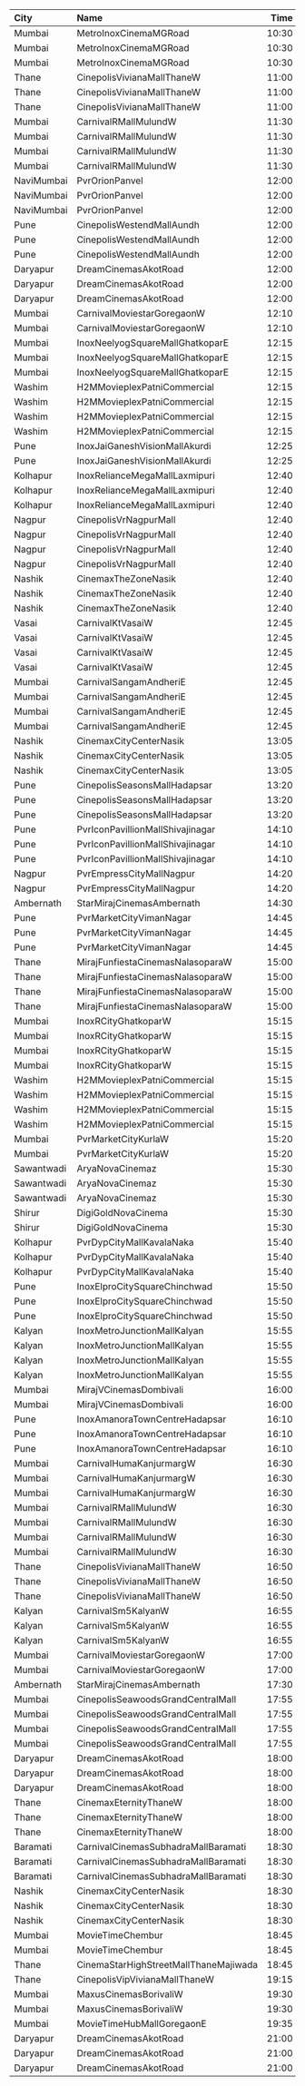 | City       | Name                                  |  Time | Type            | Price | Capacity | Booked |
| :--------- | :------------------------------------ | ----: | :-------------- | ----: | -------: | -----: |
| Mumbai     | MetroInoxCinemaMGRoad                 | 10:30 | Club            |  112₹ |       71 |      0 |
| Mumbai     | MetroInoxCinemaMGRoad                 | 10:30 | Executive       |  112₹ |       18 |      0 |
| Mumbai     | MetroInoxCinemaMGRoad                 | 10:30 | Royale          |  112₹ |       22 |      0 |
| Thane      | CinepolisVivianaMallThaneW            | 11:00 | Normal          |  150₹ |       27 |     14 |
| Thane      | CinepolisVivianaMallThaneW            | 11:00 | Executive       |  150₹ |      104 |     52 |
| Thane      | CinepolisVivianaMallThaneW            | 11:00 | Premium         |  150₹ |       46 |     23 |
| Mumbai     | CarnivalRMallMulundW                  | 11:30 | SpecialOffline  |  110₹ |       40 |     20 |
| Mumbai     | CarnivalRMallMulundW                  | 11:30 | SilverOffline   |  150₹ |      100 |     50 |
| Mumbai     | CarnivalRMallMulundW                  | 11:30 | GoldOffline     |  160₹ |      140 |     70 |
| Mumbai     | CarnivalRMallMulundW                  | 11:30 | PlatinumOffline |  220₹ |       13 |      7 |
| NaviMumbai | PvrOrionPanvel                        | 12:00 | Classic         |  110₹ |       10 |      0 |
| NaviMumbai | PvrOrionPanvel                        | 12:00 | Prime           |  140₹ |       49 |      0 |
| NaviMumbai | PvrOrionPanvel                        | 12:00 | PrimePlus       |  170₹ |       13 |      0 |
| Pune       | CinepolisWestendMallAundh             | 12:00 | Executive       |  150₹ |       38 |      2 |
| Pune       | CinepolisWestendMallAundh             | 12:00 | Premium         |  150₹ |       25 |      6 |
| Pune       | CinepolisWestendMallAundh             | 12:00 | Normal          |  150₹ |       11 |      0 |
| Daryapur   | DreamCinemasAkotRoad                  | 12:00 | Vip             |  160₹ |       62 |     32 |
| Daryapur   | DreamCinemasAkotRoad                  | 12:00 | Gold            |  130₹ |       92 |     45 |
| Daryapur   | DreamCinemasAkotRoad                  | 12:00 | Silver          |   90₹ |       72 |     36 |
| Mumbai     | CarnivalMoviestarGoregaonW            | 12:10 | GoldOffline     |  110₹ |       23 |      2 |
| Mumbai     | CarnivalMoviestarGoregaonW            | 12:10 | SilverOffline   |  110₹ |       13 |      0 |
| Mumbai     | InoxNeelyogSquareMallGhatkoparE       | 12:15 | Executive       |  112₹ |       20 |      0 |
| Mumbai     | InoxNeelyogSquareMallGhatkoparE       | 12:15 | Premier         |  112₹ |       72 |      0 |
| Mumbai     | InoxNeelyogSquareMallGhatkoparE       | 12:15 | Silver          |  112₹ |       40 |      0 |
| Washim     | H2MMovieplexPatniCommercial           | 12:15 | Gl              |  100₹ |       96 |      0 |
| Washim     | H2MMovieplexPatniCommercial           | 12:15 | Pl              |  100₹ |       60 |      0 |
| Washim     | H2MMovieplexPatniCommercial           | 12:15 | Sf              |  100₹ |      500 |    479 |
| Washim     | H2MMovieplexPatniCommercial           | 12:15 | Sl              |   70₹ |       52 |      0 |
| Pune       | InoxJaiGaneshVisionMallAkurdi         | 12:25 | Premiere        |  112₹ |       43 |      0 |
| Pune       | InoxJaiGaneshVisionMallAkurdi         | 12:25 | Silver          |  140₹ |       20 |      0 |
| Kolhapur   | InoxRelianceMegaMallLaxmipuri         | 12:40 | Club            |  112₹ |       48 |      0 |
| Kolhapur   | InoxRelianceMegaMallLaxmipuri         | 12:40 | Executive       |  112₹ |       12 |      0 |
| Kolhapur   | InoxRelianceMegaMallLaxmipuri         | 12:40 | Royale          |  112₹ |       18 |      0 |
| Nagpur     | CinepolisVrNagpurMall                 | 12:40 | Vip             |  200₹ |        4 |      0 |
| Nagpur     | CinepolisVrNagpurMall                 | 12:40 | Premium         |  110₹ |       19 |      4 |
| Nagpur     | CinepolisVrNagpurMall                 | 12:40 | Executive       |  110₹ |       20 |      0 |
| Nagpur     | CinepolisVrNagpurMall                 | 12:40 | Normal          |  110₹ |       10 |      0 |
| Nashik     | CinemaxTheZoneNasik                   | 12:40 | MmprimePlus     |  150₹ |        8 |      0 |
| Nashik     | CinemaxTheZoneNasik                   | 12:40 | Mmprime         |  110₹ |      131 |     10 |
| Nashik     | CinemaxTheZoneNasik                   | 12:40 | Mmclassic       |  100₹ |       28 |      0 |
| Vasai      | CarnivalKtVasaiW                      | 12:45 | Silver          |   70₹ |       54 |     26 |
| Vasai      | CarnivalKtVasaiW                      | 12:45 | Gold            |   70₹ |       96 |     48 |
| Vasai      | CarnivalKtVasaiW                      | 12:45 | Platinum        |   70₹ |      118 |     58 |
| Vasai      | CarnivalKtVasaiW                      | 12:45 | Royal           |   90₹ |       26 |     13 |
| Mumbai     | CarnivalSangamAndheriE                | 12:45 | PlatinumOffline |  180₹ |       10 |      0 |
| Mumbai     | CarnivalSangamAndheriE                | 12:45 | GoldOffline     |  160₹ |       19 |      0 |
| Mumbai     | CarnivalSangamAndheriE                | 12:45 | SilverOffline   |  140₹ |       99 |      0 |
| Mumbai     | CarnivalSangamAndheriE                | 12:45 | BronzeOffline   |  110₹ |       26 |      0 |
| Nashik     | CinemaxCityCenterNasik                | 13:05 | Mmrecliner      |  260₹ |        9 |      0 |
| Nashik     | CinemaxCityCenterNasik                | 13:05 | Mmprime         |  140₹ |       69 |      4 |
| Nashik     | CinemaxCityCenterNasik                | 13:05 | Mmclassic       |  120₹ |       17 |      0 |
| Pune       | CinepolisSeasonsMallHadapsar          | 13:20 | Normal          |  110₹ |       15 |      0 |
| Pune       | CinepolisSeasonsMallHadapsar          | 13:20 | Executive       |  110₹ |       49 |      0 |
| Pune       | CinepolisSeasonsMallHadapsar          | 13:20 | Premium         |  110₹ |       17 |     12 |
| Pune       | PvrIconPavillionMallShivajinagar      | 14:10 | Classic         |  150₹ |       14 |     14 |
| Pune       | PvrIconPavillionMallShivajinagar      | 14:10 | Prime           |  150₹ |       67 |     67 |
| Pune       | PvrIconPavillionMallShivajinagar      | 14:10 | Recliner        |  400₹ |        4 |      4 |
| Nagpur     | PvrEmpressCityMallNagpur              | 14:20 | Classic         |  120₹ |       28 |      0 |
| Nagpur     | PvrEmpressCityMallNagpur              | 14:20 | Prime           |  140₹ |       83 |      0 |
| Ambernath  | StarMirajCinemasAmbernath             | 14:30 | Platinum        |  110₹ |       35 |      0 |
| Pune       | PvrMarketCityVimanNagar               | 14:45 | PrimePlus       |  150₹ |        5 |      0 |
| Pune       | PvrMarketCityVimanNagar               | 14:45 | Prime           |  110₹ |       59 |      3 |
| Pune       | PvrMarketCityVimanNagar               | 14:45 | Classic         |   90₹ |       25 |      2 |
| Thane      | MirajFunfiestaCinemasNalasoparaW      | 15:00 | Silver          |  180₹ |       27 |      0 |
| Thane      | MirajFunfiestaCinemasNalasoparaW      | 15:00 | Gold            |  200₹ |       40 |      0 |
| Thane      | MirajFunfiestaCinemasNalasoparaW      | 15:00 | Platinum        |  200₹ |       40 |      0 |
| Thane      | MirajFunfiestaCinemasNalasoparaW      | 15:00 | Vip             |  250₹ |       11 |      0 |
| Mumbai     | InoxRCityGhatkoparW                   | 15:15 | Club            |  160₹ |       32 |      0 |
| Mumbai     | InoxRCityGhatkoparW                   | 15:15 | Executive       |  140₹ |       18 |      0 |
| Mumbai     | InoxRCityGhatkoparW                   | 15:15 | RoyalRecliner   |  280₹ |        6 |      0 |
| Mumbai     | InoxRCityGhatkoparW                   | 15:15 | Royal           |  170₹ |       18 |      0 |
| Washim     | H2MMovieplexPatniCommercial           | 15:15 | Gl              |  100₹ |       96 |      0 |
| Washim     | H2MMovieplexPatniCommercial           | 15:15 | Pl              |  100₹ |       60 |      0 |
| Washim     | H2MMovieplexPatniCommercial           | 15:15 | Sf              |  100₹ |      500 |    479 |
| Washim     | H2MMovieplexPatniCommercial           | 15:15 | Sl              |   70₹ |       52 |      0 |
| Mumbai     | PvrMarketCityKurlaW                   | 15:20 | Classic         |  110₹ |       45 |      0 |
| Mumbai     | PvrMarketCityKurlaW                   | 15:20 | Prime           |  140₹ |       58 |      0 |
| Sawantwadi | AryaNovaCinemaz                       | 15:30 | Vip             |  170₹ |      100 |      0 |
| Sawantwadi | AryaNovaCinemaz                       | 15:30 | Gold            |  150₹ |      100 |      0 |
| Sawantwadi | AryaNovaCinemaz                       | 15:30 | Silver          |  150₹ |      100 |      0 |
| Shirur     | DigiGoldNovaCinema                    | 15:30 | Gold            |  150₹ |      100 |      0 |
| Shirur     | DigiGoldNovaCinema                    | 15:30 | Silver          |  130₹ |      100 |      0 |
| Kolhapur   | PvrDypCityMallKavalaNaka              | 15:40 | Prime           |  110₹ |       94 |     34 |
| Kolhapur   | PvrDypCityMallKavalaNaka              | 15:40 | Recliner        |  350₹ |        6 |      2 |
| Kolhapur   | PvrDypCityMallKavalaNaka              | 15:40 | Classic         |  110₹ |       23 |      0 |
| Pune       | InoxElproCitySquareChinchwad          | 15:50 | Club            |  170₹ |       24 |      0 |
| Pune       | InoxElproCitySquareChinchwad          | 15:50 | Executive       |  150₹ |       13 |      0 |
| Pune       | InoxElproCitySquareChinchwad          | 15:50 | Royale          |  190₹ |        7 |      0 |
| Kalyan     | InoxMetroJunctionMallKalyan           | 15:55 | Execuitve       |  112₹ |       15 |      0 |
| Kalyan     | InoxMetroJunctionMallKalyan           | 15:55 | Gold            |  240₹ |        7 |      0 |
| Kalyan     | InoxMetroJunctionMallKalyan           | 15:55 | Premier         |  140₹ |       64 |      0 |
| Kalyan     | InoxMetroJunctionMallKalyan           | 15:55 | Silver          |  140₹ |       39 |      0 |
| Mumbai     | MirajVCinemasDombivali                | 16:00 | Silver          |  130₹ |       13 |      0 |
| Mumbai     | MirajVCinemasDombivali                | 16:00 | Gold            |  130₹ |       58 |      0 |
| Pune       | InoxAmanoraTownCentreHadapsar         | 16:10 | Club            |  112₹ |       51 |      0 |
| Pune       | InoxAmanoraTownCentreHadapsar         | 16:10 | Executive       |  112₹ |       10 |      0 |
| Pune       | InoxAmanoraTownCentreHadapsar         | 16:10 | Royale          |  190₹ |        2 |      0 |
| Mumbai     | CarnivalHumaKanjurmargW               | 16:30 | SilverOffline   |  110₹ |       95 |     48 |
| Mumbai     | CarnivalHumaKanjurmargW               | 16:30 | GoldOffline     |  130₹ |       95 |     51 |
| Mumbai     | CarnivalHumaKanjurmargW               | 16:30 | PlatinumOffline |  130₹ |      104 |     56 |
| Mumbai     | CarnivalRMallMulundW                  | 16:30 | SpecialOffline  |  110₹ |       40 |     20 |
| Mumbai     | CarnivalRMallMulundW                  | 16:30 | SilverOffline   |  150₹ |      100 |     50 |
| Mumbai     | CarnivalRMallMulundW                  | 16:30 | GoldOffline     |  160₹ |      140 |     70 |
| Mumbai     | CarnivalRMallMulundW                  | 16:30 | PlatinumOffline |  220₹ |       13 |      7 |
| Thane      | CinepolisVivianaMallThaneW            | 16:50 | Normal          |  150₹ |       27 |     14 |
| Thane      | CinepolisVivianaMallThaneW            | 16:50 | Executive       |  150₹ |      104 |     52 |
| Thane      | CinepolisVivianaMallThaneW            | 16:50 | Premium         |  150₹ |       46 |     31 |
| Kalyan     | CarnivalSm5KalyanW                    | 16:55 | GoldOffline     |  140₹ |       56 |      0 |
| Kalyan     | CarnivalSm5KalyanW                    | 16:55 | SilverOffline   |  110₹ |       23 |      0 |
| Kalyan     | CarnivalSm5KalyanW                    | 16:55 | PlatinumOffline |  140₹ |       88 |      0 |
| Mumbai     | CarnivalMoviestarGoregaonW            | 17:00 | GoldOffline     |  110₹ |       23 |      0 |
| Mumbai     | CarnivalMoviestarGoregaonW            | 17:00 | SilverOffline   |  110₹ |       13 |      0 |
| Ambernath  | StarMirajCinemasAmbernath             | 17:30 | Platinum        |  110₹ |       35 |      0 |
| Mumbai     | CinepolisSeawoodsGrandCentralMall     | 17:55 | Normal          |  150₹ |       49 |     25 |
| Mumbai     | CinepolisSeawoodsGrandCentralMall     | 17:55 | Executive       |  150₹ |       74 |     37 |
| Mumbai     | CinepolisSeawoodsGrandCentralMall     | 17:55 | Premium         |  150₹ |       60 |     32 |
| Mumbai     | CinepolisSeawoodsGrandCentralMall     | 17:55 | Vip             |  250₹ |       14 |      7 |
| Daryapur   | DreamCinemasAkotRoad                  | 18:00 | Vip             |  160₹ |       62 |     32 |
| Daryapur   | DreamCinemasAkotRoad                  | 18:00 | Gold            |  130₹ |       92 |     45 |
| Daryapur   | DreamCinemasAkotRoad                  | 18:00 | Silver          |   90₹ |       72 |     36 |
| Thane      | CinemaxEternityThaneW                 | 18:00 | Mmrecliner      |  220₹ |       17 |      0 |
| Thane      | CinemaxEternityThaneW                 | 18:00 | Mmprime         |  140₹ |       84 |      0 |
| Thane      | CinemaxEternityThaneW                 | 18:00 | Mmclassic       |  110₹ |       19 |      0 |
| Baramati   | CarnivalCinemasSubhadraMallBaramati   | 18:30 | Silver          |  150₹ |       48 |     24 |
| Baramati   | CarnivalCinemasSubhadraMallBaramati   | 18:30 | Gold            |  150₹ |      144 |     87 |
| Baramati   | CarnivalCinemasSubhadraMallBaramati   | 18:30 | Sofa            |  180₹ |       20 |     10 |
| Nashik     | CinemaxCityCenterNasik                | 18:30 | Mmrecliner      |  320₹ |        9 |      5 |
| Nashik     | CinemaxCityCenterNasik                | 18:30 | Mmprime         |  180₹ |       69 |     12 |
| Nashik     | CinemaxCityCenterNasik                | 18:30 | Mmclassic       |  150₹ |       17 |      0 |
| Mumbai     | MovieTimeChembur                      | 18:45 | Silver          |  180₹ |       81 |     17 |
| Mumbai     | MovieTimeChembur                      | 18:45 | Gold            |  180₹ |        8 |      0 |
| Thane      | CinemaStarHighStreetMallThaneMajiwada | 18:45 | Normal          |  130₹ |      110 |     11 |
| Thane      | CinepolisVipVivianaMallThaneW         | 19:15 | Vip             |  350₹ |       76 |     44 |
| Mumbai     | MaxusCinemasBorivaliW                 | 19:30 | Couple          |  199₹ |      100 |      0 |
| Mumbai     | MaxusCinemasBorivaliW                 | 19:30 | Recliner        |  199₹ |      100 |      0 |
| Mumbai     | MovieTimeHubMallGoregaonE             | 19:35 | Gold            |  120₹ |       98 |     34 |
| Daryapur   | DreamCinemasAkotRoad                  | 21:00 | Vip             |  160₹ |       62 |     32 |
| Daryapur   | DreamCinemasAkotRoad                  | 21:00 | Gold            |  130₹ |       92 |     45 |
| Daryapur   | DreamCinemasAkotRoad                  | 21:00 | Silver          |   90₹ |       72 |     36 |